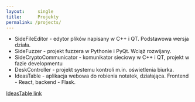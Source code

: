 ```yaml
---
layout:     single
title:      Projekty
permalink: /projects/
---
```


<ul>
    <li>SideFileEditor - edytor plików napisany w C++ i QT. Podstawowa wersja działa.</li>
    <li>SideFuzzer - projekt fuzzera w Pythonie i PyQt. Wciąż rozwijany.</li>
    <li>SideCryptoCommunicator - komunikator sieciowy w C++ i QT, projekt w fazie developmentu</li>
    <li>DeskController - projekt systemu kontroli m.in. oświetlenia biurka.</li>
    <li>IdeasTable - aplikacja webowa do robienia notatek, działająca. Frontend - React, backend - Flask.</li>
</ul>
    
[IdeasTable link](https://github.com/Sidewinder22/ideas-table)

